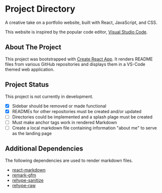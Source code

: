 # Project Directory
A creative take on a portfolio website, built with React, JavaScript, and CSS.

This website is inspired by the popular code editor, [Visual Studio Code](https://code.visualstudio.com/).

## About The Project
This project was bootstrapped with [Create React App](https://github.com/facebook/create-react-app). It renders README files from various GitHub repositories and displays them in a VS-Code themed web application.

## Project Status
This project is not currently in development.
- [x] Sidebar should be removed or made functional
- [x] READMEs for other repositories must be created and/or updated
- [ ] Directories could be implemented and a splash plage must be created
- [ ] Must make anchor tags work in rendered Markdown
- [ ] Create a local markdown file containing information "about me" to serve as the landing page

## Additional Dependencies
The following dependencies are used to render markdown files.
- [react-markdown](https://github.com/remarkjs/react-markdown)
- [remark-gfm](https://github.com/remarkjs/remark-gfm)
- [rehype-sanitize](https://github.com/rehypejs/rehype-sanitize)
- [rehype-raw](https://github.com/rehypejs/rehype-raw)